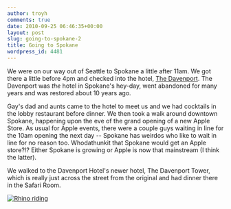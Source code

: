 ```yaml
---
author: troyh
comments: true
date: 2010-09-25 06:46:35+00:00
layout: post
slug: going-to-spokane-2
title: Going to Spokane
wordpress_id: 4481
---
```


We were on our way out of Seattle to Spokane a little after 11am. We got there a little before 4pm and checked into the hotel, [The Davenport](http://www.thedavenporthotel.com/). The Davenport was _the_ hotel in Spokane's hey-day, went abandoned for many years and was restored about 10 years ago.

Gay's dad and aunts came to the hotel to meet us and we had cocktails in the lobby restaurant before dinner. We then took a walk around downtown Spokane, happening upon the eve of the grand opening of a new Apple Store. As usual for Apple events, there were a couple guys waiting in line for the 10am opening the next day -- Spokane has weirdos who like to wait in line for no reason too. Whodathunkit that Spokane would get an Apple store?!? Either Spokane is growing or Apple is now that mainstream (I think the latter).

We walked to the Davenport Hotel's newer hotel, The Davenport Tower, which is really just across the street from the original and had dinner there in the Safari Room.

[![Rhino riding](http://farm5.static.flickr.com/4087/5028469348_92e4dd3134.jpg)](http://www.flickr.com/photos/troyh/5028469348/)
